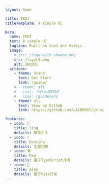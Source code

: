 ```yaml
---
layout: home

title: IKUI
titleTemplate: A simple UI

hero:
  name: IKUI
  text: A simple UI
  tagline: Built on Vue3 and Vitejs .
  image:
    # src: /logo-with-shadow.png
    src: /layer5.png
    alt: IKUNUI
  actions:
    - theme: brand
      text: Get Start
      link: /guide/
    # - theme: alt
    #   text: 为什么选IKUI
    #   link: /guide/why
    - theme: alt
      text: View on Github
      link: https://github.com/LAINE001/ik-ui

features:
  - icon: 🎵
    title: Sing
    details: 按需引入
  - icon: ⚡️
    title: Dancing
    details: 主题切换
  - icon: 🛠️
    title: Rap
    details: 基于TypeScript开发
  - icon: 🏀
    title: play
    details: 基于Vite开发
---
```

